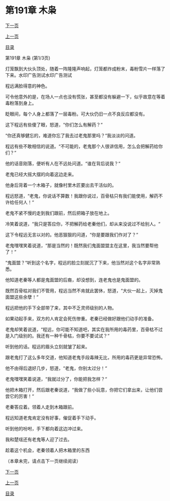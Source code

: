 <h1>第191章    木枭</h1>
            <div><p><a href="./0571_%E7%AC%AC191%E7%AB%A0_%E6%9C%A8%E6%9E%AD.md">下一页</a></p><p><a href="./0569_%E7%AC%AC190%E7%AB%A0_%E4%BA%86%E6%96%AD.md">上一页</a></p><p><a href="../">目录</a></p></div>
            <div><p>第191章    木枭 (第1/3页)</p><p>灯笼飘到大伙头顶处，随着一阵隆隆声响起，灯笼都炸成粉末，毒粉雪片一样落了下来。水印广告测试水印广告测试</p><p>程远满脸得意的神色。</p><p>可令他意外的是，在场人一点也没有慌张，甚至都没有躲避一下，似乎故意在等着毒粉落到身上。</p><p>眨眼间，每个人身上都落了一层毒粉。可大伙仍旧一点不良反应都没有。</p><p>这下程远有些傻了眼，怒道，“你们怎么有解药？“</p><p>“你还真够健忘的，难道你忘了我去过老鬼那里吗？“我淡淡的问道。</p><p>程远有些不敢相信的说道。“不可能的，老鬼那个人很讲信用，怎么会把解药给你们？“</p><p>他的话音刚落，便听有人在不远处问道。“谁在背后说我？“</p><p>老鬼已经大摇大摆的向着这边走来。</p><p>他身后背着一个木箱子，就像村里木匠要出去干活似的。</p><p>程远怒道，“老鬼，你说话不算数！我跟你说过，百骨枯只有我们能使用，解药不许给任何人！“</p><p>老鬼不紧不慢的走到我们跟前，然后把箱子放在地上。</p><p>冷笑着说道，“我只是答应你，不把解药给老秦他们，却从来没说过不给别人。“</p><p>这下令程远无言以对的。他恶狠狠的问道，“你是要跟我们作对了？“</p><p>老鬼嘿嘿笑着说道，“那是当然的！既然我们鬼面盟盟主在这里，我当然要帮他了！“</p><p>“鬼面盟？“听到这个名字，程远的脸立刻就沉了下来，他当然对这个名字非常熟悉。</p><p>他知道老秦等人都是鬼面盟的后裔，却没想到，连老鬼也是鬼面盟的。</p><p>既然百骨枯对我们不管用，程远当然不肯就此罢休，怒道，“大伙一起上，灭掉鬼面盟这些余孽！“</p><p>程远把他的手下全部带了来，其中不乏灵师级别的人物。</p><p>如果动起手来，双方的人肯定会死伤惨重。老秦已经做好跟他们动手的准备。</p><p>老鬼却笑着说道，“程远，你可能不知道吧，其实在我所用的毒药里，百骨枯不过是入门级别的。我还有一种千骨枯，你要不要试试？“</p><p>听到他的话。程远的眉头立刻就皱了起来。</p><p>跟老鬼打了这么多年交道，他知道老鬼手段毒辣无比，所用的毒药更是异常恐怖。</p><p>他不由得后退好几步，怒道，“老鬼，你别太过分！“</p><p>老鬼嘿嘿笑着说道，“我就过分了，你能把我怎样？“</p><p>他把木箱打开，然后跟老秦说道，“我做了些小玩意，你把它们拿出来，让他们尝尝它的厉害！“</p><p>老秦答应着。领着人走到木箱跟前。</p><p>程远知道老鬼肯定没有好事，催促着手下动手。</p><p>听到他的吩咐，手下都向着这边冲过来。</p><p>我和楚瑶还有老鬼等人迎了过去。</p><p>趁着这个机会，老秦领着人把木箱里的东西</p><p>（本章未完，请点击下一页继续阅读）</p></div>
            <div><p><a href="./0571_%E7%AC%AC191%E7%AB%A0_%E6%9C%A8%E6%9E%AD.md">下一页</a></p><p><a href="./0569_%E7%AC%AC190%E7%AB%A0_%E4%BA%86%E6%96%AD.md">上一页</a></p><p><a href="../">目录</a></p></div>